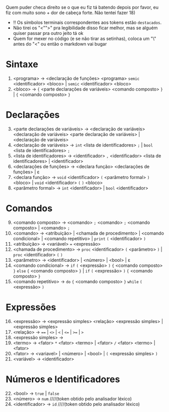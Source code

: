 Quem puder checa direito se o que eu fiz tá batendo depois por favor, eu fiz com muito sono + dor de cabeça forte.
Não tentei fazer 18)

* !! Os símbolos terminais correspondentes aos tokens estão `destacados`.
* Não tirei os "<"">" pra legibilidade disso ficar melhor, mas se alguém quiser passar pra outro jeito tá ok
* Quem for mexer no código (e se não tirar as setinhas), coloca um "\\" antes do "<" ou então o markdown vai bugar

# Sintaxe

1) \<programa> → \<declaração de funções> \<programa> `semic` \<identificador> \<bloco> | `semic` \<identificador> \<bloco>
2) \<bloco> → `{` \<parte declarações de variáveis> \<comando composto> `}` | `{` \<comando composto> `}`

# Declarações
  
3) \<parte declarações de variáveis> → \<declaração de variáveis> \<declaração de variáveis> \<parte declaração de variáveis> | \<declaração de variáveis>
4) \<declaração de variáveis> → `int` \<lista de identificadores> `;` | `bool` \<lista de identificadores> `;`
5) \<lista de identificadores> → \<identificador> `,` \<identificador> \<lista de identificadores> | \<identificador>
6) \<declarações de funções> → \<declara função> \<declarações de funções> | ε
7) \<declara função> → `void` \<identificador> `(` \<parâmetro formal> `)` \<bloco> | `void` \<identificador> `(` `)` \<bloco>
8) \<parâmetro formal> → `int` \<identificador> | `bool` \<identificador>
  
# Comandos
  
9) \<comando composto> → \<comando> `;` \<comando> `;` \<comando composto> | \<comando> `;`
10) \<comando> → \<atribuição> | \<chamada de procedimento> | \<comando condicional> | \<comando repetitivo> | `print` `(` \<identificador> `)`
11) \<atribuição> → \<variável> `=` \<expressão>
12) \<chamada de procedimento> → `proc` \<identificador> `(` \<parâmetro> `)` | `proc` \<identificador> `(` `)` 
13) \<parâmetro> → \<identificador> | \<número> | \<bool> | ε
14) \<comando condicional> → `if` `(` \<expressão> `)` `{` \<comando composto> `}` `else` `{` \<comando composto> `}` | `if` `(` \<expressão> `)` `{` \<comando composto> `}`
15) \<comando repetitivo> → `do` `{` \<comando composto> `}` `while` `(` \<expressão> `)`

# Expressões
  
16) \<expressão> → \<expressão simples> \<relação> \<expressão simples> | \<expressão simples>
17) \<relação> → `==` | `<>` | `<` | `<=` | `>=` | `>`
18) \<expressão simples> →
19) \<termo> → \<fator> `*` \<fator> \<termo> | \<fator> `/` \<fator> \<termo> | \<fator>
20) \<fator> → \<variavel> | \<número> | \<bool> | `(` \<expressão simples> `)`
21) \<variável> → \<identificador>

# Números e Identificadores
  
22) \<bool> → `true` | `false`
23) \<número> → `num` ////(token obtido pelo analisador léxico)
24) \<identificador> → `id` ////(token obtido pelo analisador léxico)
